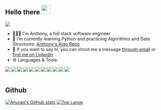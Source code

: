 ## Hello there <img src="https://raw.githubusercontent.com/MartinHeinz/MartinHeinz/master/wave.gif" width="30px">
<p align="left"> <img src="https://komarev.com/ghpvc/?username=anthonyliang1117&label=Profile%20views&color=0e75b6&style=flat" /> </p>


- 👨🏻‍💻 I'm Anthony, a full stack software engineer
- 🔭 I’m currently learning Python and practicing Algorithms and Data Structures: 
  [Anthony's Algo Repo](https://github.com/AnthonyLiang1117/coding-prep)
- 💬 If you want to say hi, you can shoot me a message [through email](mailto:antliang1117@gmail.com) or [find me on LinkedIn](https://www.linkedin.com/in/dongli-liang/)
- ⚙️ Languages & Tools:

<img align="left" img src="https://img.icons8.com/color/48/000000/javascript--v1.png"/>
<img align="left" img src="https://img.icons8.com/color/48/000000/html-5--v1.png"/>
<img align="left" img src="https://img.icons8.com/color/48/000000/css3.png"/>
<img align="left" img src="https://img.icons8.com/color/48/000000/nodejs.png"/>
<img align="left" img src="https://img.icons8.com/color/48/000000/react-native.png"/>
<img align="left" img src="https://img.icons8.com/color/48/000000/redux.png"/>
<img align="left" img src="https://img.icons8.com/color/48/000000/git.png"/>
<img align="left" img src="https://img.icons8.com/color-glass/48/000000/github.png"/>
<img align="left" img src="https://img.icons8.com/color/48/000000/heroku.png"/>
<img align="left" img src="https://img.icons8.com/color/48/000000/postgreesql.png"/>
<img align="left" img src="https://img.icons8.com/color/48/000000/python--v1.png"/>

<br></br>
## Github
[![Anurag's GitHub stats](https://github-readme-stats.vercel.app/api?username=anthonyliang1117&show_icons=true&locale=en&theme=dracula)](https://github.com/anthonyliang1117)
[![Top Langs](https://github-readme-stats.vercel.app/api/top-langs/?username=anthonyliang1117&layout=compact&theme=dracula)](https://github.com/anthonyliang1117)

<!--
**AnthonyLiang1117/AnthonyLiang1117** is a ✨ _special_ ✨ repository because its `README.md` (this file) appears on your GitHub profile.

Here are some ideas to get you started:

- 🔭 I’m currently working on ...
- 🌱 I’m currently learning ...
- 👯 I’m looking to collaborate on ...
- 🤔 I’m looking for help with ...
- 💬 Ask me about ... 
- 📫 How to reach me: ...
- 😄 Pronouns: ...
- ⚡ Fun fact: ...
-->
